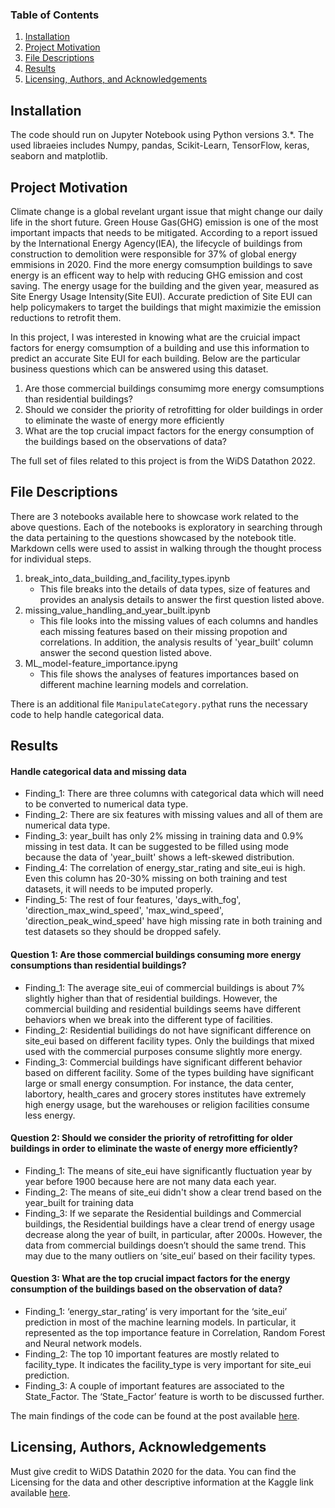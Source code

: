 
### Table of Contents

1. [Installation](#installation)
2. [Project Motivation](#motivation)
3. [File Descriptions](#files)
4. [Results](#results)
5. [Licensing, Authors, and Acknowledgements](#licensing)

## Installation <a name="installation"></a>
The code should run on Jupyter Notebook using Python versions 3.*. The used libraeies includes Numpy, pandas, Scikit-Learn, TensorFlow, keras, seaborn and matplotlib.   

## Project Motivation<a name="motivation"></a>

Climate change is a global revelant urgant issue that might change our daily life in the short future. Green House Gas(GHG) emission is one of the most important impacts that needs to be mitigated. According to a report issued by the International Energy Agency(IEA), the lifecycle of buildings from construction to demolition were responsible for 37% of global energy emmisions in 2020. Find the more energy comsumption buildings to save energy is an efficent way to help with reducing GHG emission and cost saving. The energy usage for the building and the given year, measured as Site Energy Usage Intensity(Site EUI). Accurate prediction of Site EUI can help policymakers to target the buildings that might maximizie the emission reductions to retrofit them.

In this project, I was interested in knowing what are the cruicial impact factors for energy comsumption of a building and use this information to predict an accurate Site EUI for each building. Below are the particular business questions which can be answered using this dataset. 

1. Are those commercial buildings consumimg more energy comsumptions than residential buildings?
2. Should we consider the priority of retrofitting for older buildings in order to eliminate the waste of energy more efficiently
3. What are the top crucial impact factors for the energy consumption of the buildings based on the observations of data?

The full set of files related to this project is from the WiDS Datathon 2022.


## File Descriptions <a name="files"></a>

There are 3 notebooks available here to showcase work related to the above questions.  Each of the notebooks is exploratory in searching through the data pertaining to the questions showcased by the notebook title.  Markdown cells were used to assist in walking through the thought process for individual steps.  

1) break_into_data_building_and_facility_types.ipynb
   - This file breaks into the details of data types, size of features and provides an analysis details to answer the first question listed above.
2) missing_value_handling_and_year_built.ipynb
   - This file looks into the missing values of each columns and handles each missing features based on their missing propotion and correlations. In addition, the analysis results of 'year_built' column answer the second question listed above. 
3) ML_model-feature_importance.ipyng
   - This file shows the analyses of features importances based on different machine learning models and correlation.

There is an additional file `ManipulateCategory.py`that runs the necessary code to help handle categorical data.

## Results<a name="results"></a>
#### Handle categorical data and missing data
- Finding_1: There are three columns with categorical data which will need to be converted to numerical data type. 
- Finding_2: There are six features with missing values and all of them are numerical data type. 
- Finding_3: year_built has only 2% missing in training data and 0.9% missing in test data. It can be suggested to be filled using mode because the data of 'year_built' shows a left-skewed distribution.
- Finding_4: The correlation of energy_star_rating and site_eui is high. Even this column has 20-30% missing on both training and test datasets, it will needs to be imputed properly.
- Finding_5: The rest of four features, 'days_with_fog', 'direction_max_wind_speed', 'max_wind_speed', 'direction_peak_wind_speed' have high missing rate in both training and test datasets so they should be dropped safely.

#### Question 1: Are those commercial buildings consuming more energy consumptions than residential buildings?
- Finding_1: The average site_eui of commercial buildings is about 7% slightly higher than that of residential buildings. However, the commercial building and residential buildings seems have different behaviors when we break into the different type of facilities. 
- Finding_2: Residential builidings do not have significant difference on site_eui based on different facility types.  Only the buildings that mixed used with the commercial purposes consume slightly more energy.
- Finding_3: Commercial buildings have significant different behavior based on different facility. Some of the types building have significant large or small energy consumption. For instance, the data center, labortory, health_cares and grocery stores institutes have extremely high energy usage, but the warehouses or religion facilities consume less energy. 

#### Question 2: Should we consider the priority of retrofitting for older buildings in order to eliminate the waste of energy more efficiently?
- Finding_1: The means of site_eui have significantly fluctuation year by year before 1900 because here are not many data each year. 
- Finding_2: The means of site_eui didn't show a clear trend based on the year_built for training data 
- Finding_3: If we separate the Residential buildings and Commercial buildings, the Residential buildings have a clear trend of energy usage decrease along the year of built, in particular, after 2000s. However, the data from commercial buildings doesn’t should the same trend. This may due to the many outliers on ‘site_eui’ based on their facility types.

#### Question 3: What are the top crucial impact factors for the energy consumption of the buildings based on the observation of data? 
- Finding_1: ‘energy_star_rating’ is very important for the ‘site_eui’ prediction in most of the machine learning models. In particular, it represented as the top importance feature in Correlation, Random Forest and Neural network models.
- Finding_2: The top 10 important features are mostly related to facility_type. It indicates the facility_type is very important for site_eui prediction.
- Finding_3: A couple of important features are associated to the State_Factor. The ‘State_Factor’ feature is worth to be discussed further.











The main findings of the code can be found at the post available [here](https://medium.com/).

## Licensing, Authors, Acknowledgements<a name="licensing"></a>

Must give credit to WiDS Datathin 2020 for the data.  You can find the Licensing for the data and other descriptive information at the Kaggle link available [here](https://www.kaggle.com/c/widsdatathon2022/data).

